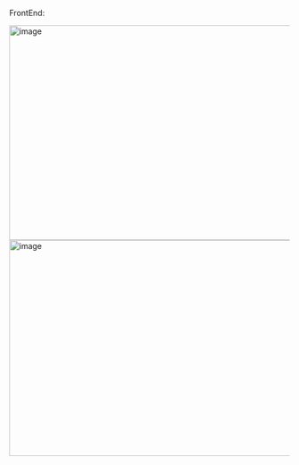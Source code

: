 FrontEnd:

<img width="720" height="385" alt="image" src="https://github.com/user-attachments/assets/bdfe5a3f-8a7f-4f08-b133-d522e7311a51" />
<img width="720" height="387" alt="image" src="https://github.com/user-attachments/assets/b15cea46-af74-49f2-a838-4b5668e16549" />
